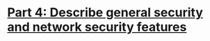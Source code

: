 # [Part 4: Describe general security and network security features](https://docs.microsoft.com/en-us/learn/paths/az-900-describe-general-security-network-security-features/)
